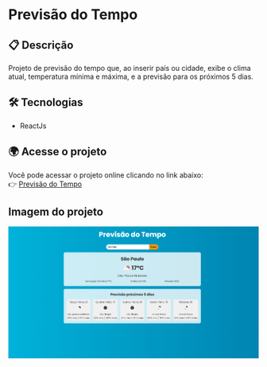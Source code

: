 # Previsão do Tempo

## 📋 Descrição

Projeto de previsão do tempo que, ao inserir país ou cidade, exibe o clima atual, temperatura mínima e máxima, e a previsão para os próximos 5 dias.

## 🛠️ Tecnologias

- ReactJs

## 🌍 Acesse o projeto

Você pode acessar o projeto online clicando no link abaixo:  
👉  [Previsão do Tempo](https://previsao-do-tempo-nine-kappa.vercel.app
)

## Imagem do projeto
   
![Screenshot do site](./src/assets/imagemSite.png)
